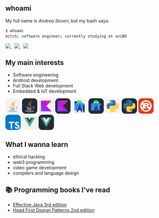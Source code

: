 ## whoami
My full name is *Andrea Severi*, but my bash says:
```bash
$ whoami
mitch; software engineer; currently studying at uniBO
```
<div>
<a href="https://www.instagram.com/seve_andre/">
    <img src="https://edent.github.io/SuperTinyIcons/images/svg/instagram.svg" width="28">
</a>
&nbsp; <!--- hspace -->
<a href="https://www.linkedin.com/in/andrea-severi/">
    <img src="https://edent.github.io/SuperTinyIcons/images/svg/linkedin.svg" width="28">
</a>
&nbsp; <!--- hspace -->
<a href="mailto:andrea.severi.dev@gmail.com">
    <img src="https://edent.github.io/SuperTinyIcons/images/svg/gmail.svg" width="28">
</a>
</div>

## My main interests
- Software engineering
- Android development
- Full Stack Web development
- Embedded & IoT development

<p float="left">
    <img src="./skills/light/Java.svg#gh-dark-mode-only" alt="Java" title="Java" width="48" />
    <img src="./skills/dark/Java.svg#gh-light-mode-only" alt="Java" title="Java" width="48" />
    <img src="./skills/light/Kotlin.svg#gh-dark-mode-only" alt="Kotlin" title="Kotlin" width="48" />
    <img src="./skills/dark/Kotlin.svg#gh-light-mode-only" alt="Kotlin" title="Kotlin" width="48" />
    <img src="./skills/light/AndroidStudio.svg#gh-dark-mode-only" alt="Android Studio" title="Android Studio" width="48" />
    <img src="./skills/dark/AndroidStudio.svg#gh-light-mode-only" alt="Android Studio" title="Android Studio" width="48" />
    <img src="./skills/light/Python.svg#gh-dark-mode-only" alt="Python" title="Python" width="48" />
    <img src="./skills/dark/Python.svg#gh-light-mode-only" alt="Python" title="Python" width="48" />
    <img src="./skills/Rust.svg" alt="Rust" title="Rust" width="48" />
    <img src="./skills/TypeScript.svg" alt="TypeScript" title="TypeScript" width="48" />
    <img src="./skills/light/Vue.svg#gh-dark-mode-only" alt="VueJS" title="VueJS" width="48" />
    <img src="./skills/dark/Vue.svg#gh-light-mode-only" alt="VueJS" title="VueJS" width="48" />
</p>


## What I wanna learn
- ethical hacking
- web3 programming
- video game development
- compilers and language design

## :books: Programming books I've read
- [Effective Java 3rd edition](https://www.oreilly.com/library/view/effective-java/9780134686097/)
- [Head First Design Patterns 2nd edition](https://www.oreilly.com/library/view/head-first-design/9781492077992/)
